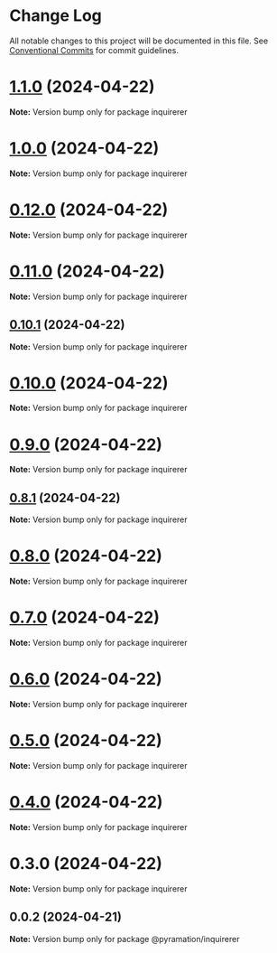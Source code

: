 # Change Log

All notable changes to this project will be documented in this file.
See [Conventional Commits](https://conventionalcommits.org) for commit guidelines.

# [1.1.0](https://github.com/pyramation/inquirerer/compare/inquirerer@1.0.0...inquirerer@1.1.0) (2024-04-22)

**Note:** Version bump only for package inquirerer





# [1.0.0](https://github.com/pyramation/inquirerer/compare/inquirerer@0.12.0...inquirerer@1.0.0) (2024-04-22)

**Note:** Version bump only for package inquirerer





# [0.12.0](https://github.com/pyramation/inquirerer/compare/inquirerer@0.11.0...inquirerer@0.12.0) (2024-04-22)

**Note:** Version bump only for package inquirerer





# [0.11.0](https://github.com/pyramation/inquirerer/compare/inquirerer@0.10.1...inquirerer@0.11.0) (2024-04-22)

**Note:** Version bump only for package inquirerer





## [0.10.1](https://github.com/pyramation/inquirerer/compare/inquirerer@0.10.0...inquirerer@0.10.1) (2024-04-22)

**Note:** Version bump only for package inquirerer





# [0.10.0](https://github.com/pyramation/inquirerer/compare/inquirerer@0.9.0...inquirerer@0.10.0) (2024-04-22)

**Note:** Version bump only for package inquirerer





# [0.9.0](https://github.com/pyramation/inquirerer/compare/inquirerer@0.8.1...inquirerer@0.9.0) (2024-04-22)

**Note:** Version bump only for package inquirerer





## [0.8.1](https://github.com/pyramation/inquirerer/compare/inquirerer@0.8.0...inquirerer@0.8.1) (2024-04-22)

**Note:** Version bump only for package inquirerer





# [0.8.0](https://github.com/pyramation/inquirerer/compare/inquirerer@0.7.0...inquirerer@0.8.0) (2024-04-22)

**Note:** Version bump only for package inquirerer





# [0.7.0](https://github.com/pyramation/inquirerer/compare/inquirerer@0.6.0...inquirerer@0.7.0) (2024-04-22)

**Note:** Version bump only for package inquirerer





# [0.6.0](https://github.com/pyramation/inquirerer/compare/inquirerer@0.5.0...inquirerer@0.6.0) (2024-04-22)

**Note:** Version bump only for package inquirerer





# [0.5.0](https://github.com/pyramation/inquirerer/compare/inquirerer@0.4.0...inquirerer@0.5.0) (2024-04-22)

**Note:** Version bump only for package inquirerer





# [0.4.0](https://github.com/pyramation/inquirerer/compare/inquirerer@0.3.0...inquirerer@0.4.0) (2024-04-22)

**Note:** Version bump only for package inquirerer





# 0.3.0 (2024-04-22)

**Note:** Version bump only for package inquirerer





## 0.0.2 (2024-04-21)

**Note:** Version bump only for package @pyramation/inquirerer
